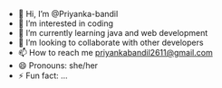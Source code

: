 - 👋 Hi, I’m @Priyanka-bandil
- 👀 I’m interested in coding 
- 🌱 I’m currently learning java and web development 
- 💞️ I’m looking to collaborate with other developers 
- 📫 How to reach me priyankabandil2611@gmail.com
- 😄 Pronouns: she/her
- ⚡ Fun fact: ...

<!---
Priyanka-bandil/Priyanka-bandil is a ✨ special ✨ repository because its `README.md` (this file) appears on your GitHub profile.
You can click the Preview link to take a look at your changes.
--->
